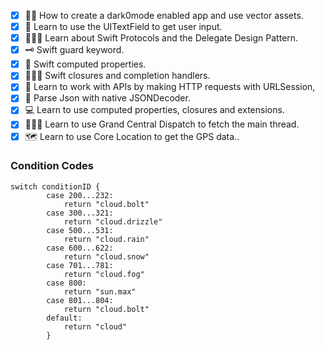 - [x] 🧛‍♂️ How to create a dark0mode enabled app and use vector assets.
- [x] 📝 Learn to use the UITextField to get user input.
- [x] 👨🏻‍💼 Learn about Swift Protocols and the Delegate Design Pattern.
- [x] 🗝 Swift guard keyword.
- [x] 🧮 Swift computed properties.
- [x] 🤾🏻‍♂️ Swift closures and completion handlers.
- [x] 👋 Learn to work with APIs by making HTTP requests with URLSession,
- [x] 🧬 Parse Json with native JSONDecoder.
- [x] 💻 Learn to use computed properties, closures and extensions.
- [x] 🙇🏻‍♂️ Learn to use Grand Central Dispatch to fetch the main thread.
- [x] 🗺 Learn to use Core Location to get the GPS data..

### Condition Codes

```
switch conditionID {
        case 200...232:
            return "cloud.bolt"
        case 300...321:
            return "cloud.drizzle"
        case 500...531:
            return "cloud.rain"
        case 600...622:
            return "cloud.snow"
        case 701...781:
            return "cloud.fog"
        case 800:
            return "sun.max"
        case 801...804:
            return "cloud.bolt"
        default:
            return "cloud"
        }
```
